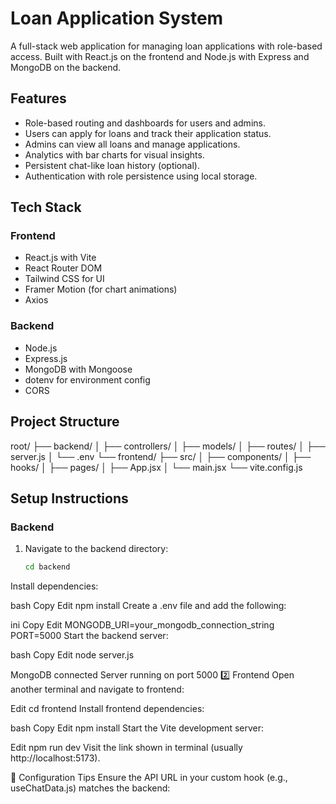 # Loan Application System

A full-stack web application for managing loan applications with role-based access. Built with React.js on the frontend and Node.js with Express and MongoDB on the backend.

## Features

- Role-based routing and dashboards for users and admins.
- Users can apply for loans and track their application status.
- Admins can view all loans and manage applications.
- Analytics with bar charts for visual insights.
- Persistent chat-like loan history (optional).
- Authentication with role persistence using local storage.

## Tech Stack

### Frontend
- React.js with Vite
- React Router DOM
- Tailwind CSS for UI
- Framer Motion (for chart animations)
- Axios

### Backend
- Node.js
- Express.js
- MongoDB with Mongoose
- dotenv for environment config
- CORS

## Project Structure

root/
├── backend/
│ ├── controllers/
│ ├── models/
│ ├── routes/
│ ├── server.js
│ └── .env
└── frontend/
├── src/
│ ├── components/
│ ├── hooks/
│ ├── pages/
│ ├── App.jsx
│ └── main.jsx
└── vite.config.js


## Setup Instructions

### Backend

1. Navigate to the backend directory:
   ```bash
   cd backend
Install dependencies:

bash
Copy
Edit
npm install
Create a .env file and add the following:

ini
Copy
Edit
MONGODB_URI=your_mongodb_connection_string
PORT=5000
Start the backend server:

bash
Copy
Edit
node server.js

MongoDB connected
Server running on port 5000
2️⃣ Frontend
Open another terminal and navigate to frontend:


Edit
cd frontend
Install frontend dependencies:

bash
Copy
Edit
npm install
Start the Vite development server:


Edit
npm run dev
Visit the link shown in terminal (usually http://localhost:5173).

🔧 Configuration Tips
Ensure the API URL in your custom hook (e.g., useChatData.js) matches the backend:



